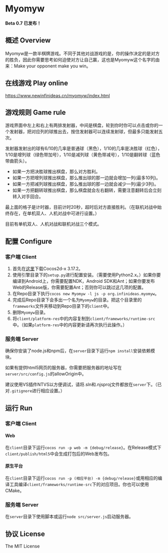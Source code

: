 # Myomyw
**Beta 0.7 已发布！**
## 概述 Overview
Myomyw是一款半棋牌游戏。不同于其他对战游戏的是，你的操作决定的是对方的胜负，因此你需要思考如何迫使对方让自己赢，这也是Myomyw这个名字的由来：Make your opponent make you win。
## 在线游戏 Play online
https://www.newinfinideas.cn/myomyw/index.html
## 游戏规则 Game rule
游戏界面中左上和右上有两排发射器，中间是棋盘，轮到你时你可以点击或你的一个发射器，把对应列的球推出去，按住发射器可以连续发射球，但最多只能发射五次。

发射器发射出的球有6/10的几率是普通球（黑色），1/10的几率是决胜球（红色），1/10是增列球（绿色带加号），1/10是减列球（黄色带减号），1/10是翻转球（蓝色带曲箭头）。

* 如果一方把决胜球推出棋盘，那么对方胜利。
* 如果一方把增列球推出棋盘，那么推出球的那一边就会增加一列(最多10列)。
* 如果一方把减列球推出棋盘，那么推出球的那一边就会减少一列(最少3列)。
* 如果一方把翻转球推出棋盘，那么棋盘就会左右翻转，需要注意翻转后会立刻转入对手回合。

最上面的格子是计时器，目前计时20秒，超时后对方直接胜利。（在联机对战中始终存在，在单机双人、人机对战中可进行设置。）

目前有单机双人、人机对战和联机对战三个模式。
## 配置 Configure
### 客户端 Client
1. 首先在[这里](https://download.cocos.com/Cocos2D-X/cocos2d-x-3.17.2.zip)下载Cocos2d-x 3.17.2。
2. 使用引擎目录下的`setup.py`进行配置安装。（需要使用Python2.x。）如果你要编译到Android上，你需要配置NDK，Android SDK和Ant；如果你要发布Web的Release版，你需要配置Ant；否则你可以跳过这几项的配置。
3. 在Repo目录下执行`cocos new Myomyw -l js -p org.infinideas.myomyw`。
4. 完成后Repo目录下会多出一个名为`Myomyw`的目录。把这个目录里的`frameworks`文件夹移动到Repo目录下的`client`中。
5. 删除`Myomyw`目录。
6. 将`client/platform-res`中的内容复制到`client/frameworks/runtime-src`中。（如果`platform-res`中的内容更新请再次执行此操作。）

### 服务端 Server
确保你安装了node.js和npm后，在`server`目录下运行`npm install`安装依赖模块。

如果有提供html5网页的服务器，你需要把服务器的地址写在`server/src/config.js`的allowOrigin中。

建议使用VS插件NTVS以方便调试，请将.sln和.njsproj文件都放在`server`下。（已对`.gitignore`进行相应设置。）
## 运行 Run 
### 客户端 Client
#### Web
在`client`目录下运行`cocos run -p web -m {debug/release}`。在Release模式下`client/publish/html5`中会生成打包后的Web发布包。
#### 原生平台 
在`client`目录下运行`cocos run -p (相应平台) -m {debug/release}`或用相应的编译工具编译`client/frameworks/runtime-src`下的对应项目。你也可以使用CMake。
### 服务端 Server
在`server`目录下使用脚本或运行`node src/server.js`启动服务器。
## 协议 License
The MIT License
